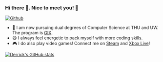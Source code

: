 ### Hi there 👋. Nice to meet you! 🥸
 [![Github](https://img.shields.io/github/followers/dykderrick?label=Followers&style=social)](https://github.com/dykderrick)

- 📖 I am now pursuing dual degrees of Computer Science at THU and UW. The program is [GIX](https://gixnetwork.org).
- 😄 I always feel energetic to pack myself with more coding skills.
- 🎮 I do also play video games! Connect me on [Steam](https://steamcommunity.com/id/dykderrick/) and [Xbox Live](http://live.xbox.com/Profile?Gamertag=dykderrick)!

[![Derrick's GitHub stats](https://github-readme-stats.vercel.app/api?username=dykderrick)](https://github.com/dykderrick)

<!--
**dykderrick/dykderrick** is a ✨ _special_ ✨ repository because its `README.md` (this file) appears on your GitHub profile.

Here are some ideas to get you started:

- 🔭 I’m currently working on ...
- 🌱 I’m currently learning ...
- 👯 I’m looking to collaborate on ...
- 🤔 I’m looking for help with ...
- 💬 Ask me about ...
- 📫 How to reach me: ...
- 😄 Pronouns: ...
- ⚡ Fun fact: ...
-->
